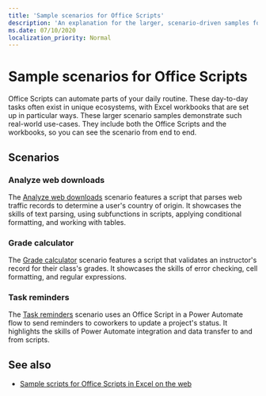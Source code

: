 ```yaml
---
title: 'Sample scenarios for Office Scripts'
description: 'An explanation for the larger, scenario-driven samples for Office Scripts in Excel on the web.'
ms.date: 07/10/2020
localization_priority: Normal
---
```


# Sample scenarios for Office Scripts

Office Scripts can automate parts of your daily routine. These day-to-day tasks often exist in unique ecosystems, with Excel workbooks that are set up in particular ways. These larger scenario samples demonstrate such real-world use-cases. They include both the Office Scripts and the workbooks, so you can see the scenario from end to end.

## Scenarios

### Analyze web downloads

The [Analyze web downloads](analyze-web-downloads.md) scenario features a script that parses web traffic records to determine a user's country of origin. It showcases the skills of text parsing, using subfunctions in scripts, applying conditional formatting, and working with tables.

### Grade calculator

The [Grade calculator](grade-calculator.md) scenario features a script that validates an instructor's record for their class's grades. It showcases the skills of error checking, cell formatting, and regular expressions.

### Task reminders

The [Task reminders](task-reminders.md) scenario uses an Office Script in a Power Automate flow to send reminders to coworkers to update a project's status. It highlights the skills of Power Automate integration and data transfer to and from scripts.

## See also

- [Sample scripts for Office Scripts in Excel on the web](../excel-samples.md)

